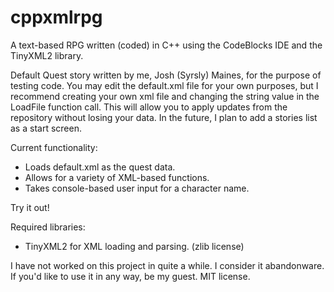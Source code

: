 cppxmlrpg
==========

A text-based RPG written (coded) in C++ using the CodeBlocks IDE and the TinyXML2 library.

Default Quest story written by me, Josh (Syrsly) Maines, for the purpose of testing code.
You may edit the default.xml file for your own purposes, but I recommend creating
your own xml file and changing the string value in the LoadFile function call.
This will allow you to apply updates from the repository without losing your data.
In the future, I plan to add a stories list as a start screen.

Current functionality:
- Loads default.xml as the quest data.
- Allows for a variety of XML-based functions.
- Takes console-based user input for a character name.

Try it out!

Required libraries:
- TinyXML2 for XML loading and parsing. (zlib license)

I have not worked on this project in quite a while. I consider it abandonware.
If you'd like to use it in any way, be my guest. MIT license.
